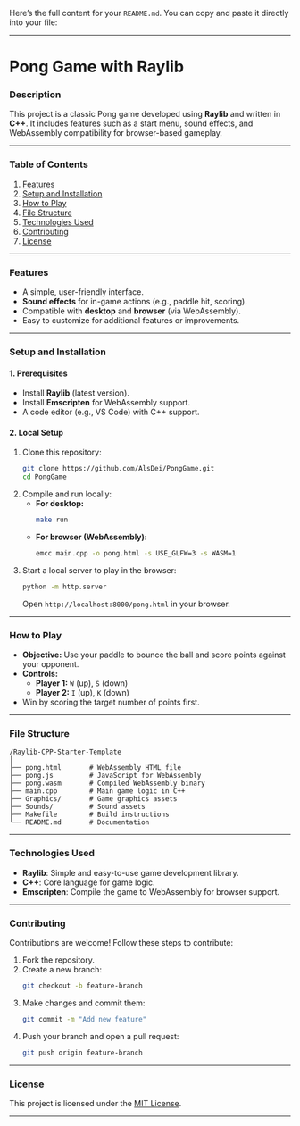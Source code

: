 Here’s the full content for your `README.md`. You can copy and paste it directly into your file:

---

# **Pong Game with Raylib**

### **Description**
This project is a classic Pong game developed using **Raylib** and written in **C++**. It includes features such as a start menu, sound effects, and WebAssembly compatibility for browser-based gameplay.

---

### **Table of Contents**
1. [Features](#features)  
2. [Setup and Installation](#setup-and-installation)  
3. [How to Play](#how-to-play)  
4. [File Structure](#file-structure)  
5. [Technologies Used](#technologies-used)  
6. [Contributing](#contributing)  
7. [License](#license)  

---

### **Features**
- A simple, user-friendly interface.  
- **Sound effects** for in-game actions (e.g., paddle hit, scoring).  
- Compatible with **desktop** and **browser** (via WebAssembly).  
- Easy to customize for additional features or improvements.  

---

### **Setup and Installation**

#### **1. Prerequisites**
- Install **Raylib** (latest version).  
- Install **Emscripten** for WebAssembly support.  
- A code editor (e.g., VS Code) with C++ support.  

#### **2. Local Setup**
1. Clone this repository:
   ```bash
   git clone https://github.com/AlsDei/PongGame.git
   cd PongGame
   ```
2. Compile and run locally:  
   - **For desktop:**
     ```bash
     make run
     ```
   - **For browser (WebAssembly):**
     ```bash
     emcc main.cpp -o pong.html -s USE_GLFW=3 -s WASM=1
     ```
3. Start a local server to play in the browser:
   ```bash
   python -m http.server
   ```
   Open `http://localhost:8000/pong.html` in your browser.

---

### **How to Play**
- **Objective:** Use your paddle to bounce the ball and score points against your opponent.  
- **Controls:**  
  - **Player 1:** `W` (up), `S` (down)  
  - **Player 2:** `I` (up), `K` (down)  
- Win by scoring the target number of points first.  

---

### **File Structure**
```
/Raylib-CPP-Starter-Template
│
├── pong.html       # WebAssembly HTML file
├── pong.js         # JavaScript for WebAssembly
├── pong.wasm       # Compiled WebAssembly binary
├── main.cpp        # Main game logic in C++
├── Graphics/       # Game graphics assets
├── Sounds/         # Sound assets
├── Makefile        # Build instructions
└── README.md       # Documentation
```

---

### **Technologies Used**
- **Raylib**: Simple and easy-to-use game development library.  
- **C++**: Core language for game logic.  
- **Emscripten**: Compile the game to WebAssembly for browser support.  

---

### **Contributing**
Contributions are welcome! Follow these steps to contribute:
1. Fork the repository.
2. Create a new branch:
   ```bash
   git checkout -b feature-branch
   ```
3. Make changes and commit them:
   ```bash
   git commit -m "Add new feature"
   ```
4. Push your branch and open a pull request:
   ```bash
   git push origin feature-branch
   ```

---

### **License**
This project is licensed under the [MIT License](LICENSE).

---

